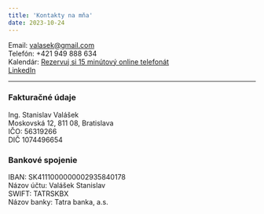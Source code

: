 ```yaml
---
title: 'Kontakty na mňa'
date: 2023-10-24
---
```


Email: valasek@gmail.com<br/>
Telefón: +421 949 888 634<br/>
Kalendár: [Rezervuj si 15 minútový online telefonát](https://calendar.app.google/fNxKmJxX3D3HStkb9)<br/>
[LinkedIn](https://www.linkedin.com/in/stanislavvalasek/)

---

### Fakturačné údaje
Ing. Stanislav Valášek<br/>
Moskovská 12, 811 08, Bratislava<br/>
IČO: 56319266<br/>
DIČ 1074496654

### Bankové spojenie

IBAN: SK4111000000002935840178<br/>
Názov účtu: Valášek Stanislav<br/>
SWIFT: TATRSKBX<br/>
Názov banky: Tatra banka, a.s.